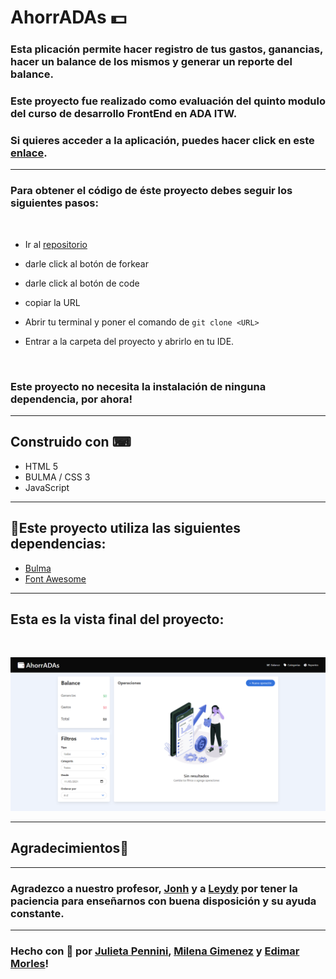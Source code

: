 # AhorrADAs 💵

  ### Esta plicación permite hacer registro de tus gastos, ganancias, hacer un balance de los mismos y generar un reporte del balance. 

  ### Este proyecto fue realizado como evaluación del quinto modulo del curso de desarrollo FrontEnd en ADA ITW. 

  ### Si quieres acceder a la aplicación, puedes hacer click en este [enlace](https://julietapennini.github.io/proyecto-ahorradas/).

  ***

  ### Para obtener el código de éste proyecto debes seguir los siguientes pasos:
  <br>

  - Ir al [repositorio](https://github.com/julietapennini/proyecto-ahorradas)

  - darle click al botón de forkear
  - darle click al botón de code
  - copiar la URL
  - Abrir tu terminal y poner el comando de ```git clone <URL>```
  - Entrar a la carpeta del proyecto y abrirlo en tu IDE.
  <br>

### Este proyecto no necesita la instalación de ninguna dependencia, por ahora!

***
## Construido con ⌨

- HTML 5
- BULMA / CSS 3
- JavaScript

***
##  📂Este proyecto utiliza las siguientes dependencias:
-  [Bulma](https://bulma.io/documentation/elements/)
-  [Font Awesome](https://fontawesome.com/icons)


***
## Esta es la vista final del proyecto:
<br>
 
![imagen](./img/paginafrontal.png)

***
## Agradecimientos🙌
***
### Agradezco a nuestro profesor, [Jonh](https://github.com/Jonhks) y a [Leydy](https://github.com/leydyk93/) por tener la paciencia para enseñarnos con buena disposición y su ayuda constante. 


***
### Hecho con 🧡 por [Julieta Pennini](https://github.com/julietapennini),  [Milena Gimenez](https://github.com/MilenaGimenez) y  [Edimar Morles](https://github.com/edimar-m)!
